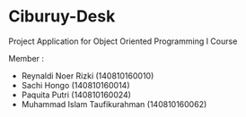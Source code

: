 # Ciburuy-Desk
Project Application for Object Oriented Programming I Course

Member :
- Reynaldi Noer Rizki           (140810160010)
- Sachi Hongo                   (140810160014)
- Paquita Putri                 (140810160024)
- Muhammad Islam Taufikurahman  (140810160062)
